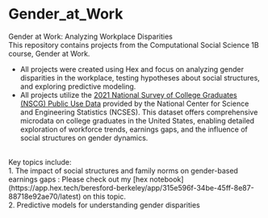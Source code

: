 # Gender_at_Work
Gender at Work: Analyzing Workplace Disparities <br>
This repository contains projects from the Computational Social Science 1B course, Gender at Work. 
* All projects were created using Hex and focus on analyzing gender disparities in the workplace, testing hypotheses about social structures, and exploring predictive modeling.
* All projects utilize the [2021 National Survey of College Graduates (NSCG) Public Use Data](https://ncses.nsf.gov/explore-data/microdata/national-survey-college-graduates) provided by the National Center for Science and Engineering Statistics (NCSES). This dataset offers comprehensive microdata on college graduates in the United States, enabling detailed exploration of workforce trends, earnings gaps, and the influence of social structures on gender dynamics. 
<br>
Key topics include: <br>
1. The impact of social structures and family norms on gender-based earnings gaps : Please check out my [hex notebook](https://app.hex.tech/beresford-berkeley/app/315e596f-34be-45ff-8e87-88718e92ae70/latest) on this topic. <br>
2. Predictive models for understanding gender disparities
 
